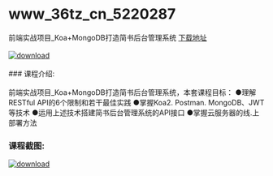 # www_36tz_cn_5220287
前端实战项目_Koa+MongoDB打造简书后台管理系统
[下载地址](http://www.36tz.cn/article/5220287 "下载地址")
<br/></br>[![download](http://36tz.cn/muke_img/2021_07_1-4-300x140.png "下载地址")](http://www.36tz.cn/article/5220287 "下载地址")
<br/></br>### 课程介绍:<br/></br>前端实战项目_Koa+MongoDB打造简书后台管理系统，本套课程目标：
●理解RESTful API的6个限制和若干最佳实践
●掌握Koa2. Postman. MongoDB、JWT等技术
●运用上述技术搭建简书后台管理系统的API接口
●掌握云服务器的线.上部署方法

### 课程截图:
[![download](http://36tz.cn/muke_img/2021_07_2-5.png "下载地址")](http://www.36tz.cn/article/5220287 "下载地址")
